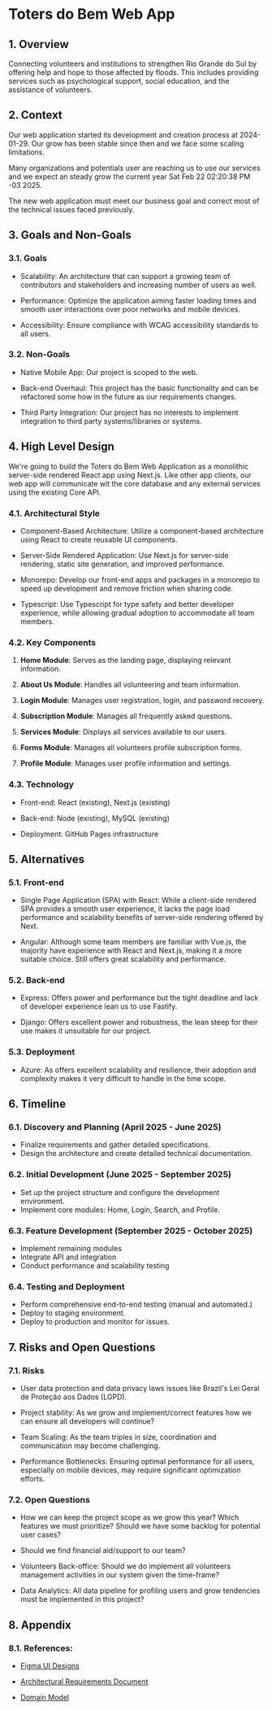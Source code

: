 # Toters do Bem Web App


## 1. Overview

Connecting volunteers and institutions to strengthen Rio Grande do Sul by offering help and hope to those affected by floods. This includes providing services such as psychological support, social education, and the assistance of volunteers.


## 2. Context

Our web application started its development and creation process at 2024-01-29. Our grow has been stable since then and we face some scaling limitations.

Many organizations and potentials user are reaching us to use our services and we expect an steady grow the current year Sat Feb 22 02:20:38 PM -03 2025.

The new web application must meet our business goal and correct most of the technical issues faced previously.


## 3. Goals and Non-Goals

### 3.1. Goals

* Scalability: An architecture that can support a growing team of contributors and stakeholders and increasing number of users as well.

* Performance: Optimize the application aiming faster loading times and smooth user interactions over poor networks and mobile devices.

* Accessibility: Ensure compliance with WCAG accessibility standards to all users.


### 3.2. Non-Goals

* Native Mobile App: Our project is scoped to the web.

* Back-end Overhaul: This project has the basic functionality and can be refactored some how in the future as our requirements changes.

* Third Party Integration: Our project has no interests to implement integration to third party systems/libraries or systems.


## 4. High Level Design

We're going to build the Toters do Bem Web Application as a monolithic server-side rendered React app using Next.js. Like other app clients, our web app will communicate wit the core database and any external services using the existing Core API.


### 4.1. Architectural Style

* Component-Based Architecture: Utilize a component-based architecture using React to create reusable UI components.

* Server-Side Rendered Application: Use Next.js for server-side rendering, static site generation, and improved performance.

* Monorepo: Develop our front-end apps and packages in a monorepo to speed up development and remove friction when sharing code.

* Typescript: Use Typescript for type safety and better developer experience, while allowing gradual adoption to accommodate all team members.


### 4.2. Key Components
    

1. **Home Module**: Serves as the landing page, displaying relevant information.

2. **About Us Module**: Handles all volunteering and team information.

3. **Login Module**: Manages user registration, login, and password recovery.

4. **Subscription Module**: Manages all frequently asked questions.

5. **Services Module**: Displays all services available to our users.

6. **Forms Module**: Manages all volunteers profile subscription forms.

7. **Profile Module**: Manages user profile information and settings.


    
### 4.3. Technology

* Front-end: React (existing), Next.js (existing)

* Back-end: Node (existing), MySQL (existing)

* Deployment: GitHub Pages infrastructure


## 5. Alternatives 

### 5.1. Front-end

* Single Page Application (SPA) with React: While a client-side rendered SPA provides a smooth user experience, it lacks the page load performance and scalability benefits of server-side rendering offered by Next.

* Angular: Although some team members are familiar with Vue.js, the majority have experience with React and Next.js, making it a more suitable choice. Still offers great scalability and performance.


### 5.2. Back-end

* Express: Offers power and performance but the tight deadline and lack of developer experience lean us to use Fastify.

* Django: Offers excellent power and robustness, the lean steep for their use makes it unsuitable for our project.

### 5.3. Deployment

* Azure: As offers excellent scalability and resilience, their adoption and complexity makes it very difficult to handle in the time scope.


## 6. Timeline

### 6.1. Discovery and Planning (April 2025 - June 2025)

* Finalize requirements and gather detailed specifications.
* Design the architecture and create detailed technical documentation.

### 6.2. Initial Development (June 2025 - September 2025)

* Set up the project structure and configure the development environment.
* Implement core modules: Home, Login, Search, and Profile.

### 6.3. Feature Development (September 2025 - October 2025)

* Implement remaining modules
* Integrate API and integration
* Conduct performance and scalability testing

### 6.4. Testing and Deployment

* Perform comprehensive end-to-end testing (manual and automated.)
* Deploy to staging environment.
* Deploy to production and monitor for issues.


## 7. Risks and Open Questions

### 7.1. Risks

* User data protection and data privacy laws issues like Brazil's Lei Geral de Proteção aos Dados (LGPD).

* Project stability: As we grow and implement/correct features how we can ensure all developers will continue?

* Team Scaling: As the team triples in size, coordination and communication may become challenging.

* Performance Bottlenecks: Ensuring optimal performance for all users, especially on mobile devices, may require significant optimization efforts.
    
### 7.2. Open Questions

* How we can keep the project scope as we grow this year? Which features we must prioritize? Should we have some backlog for potential user cases?

* Should we find financial aid/support to our team?

* Volunteers Back-office: Should we do implement all volunteers management activities in our system given the time-frame?

* Data Analytics: All data pipeline for profiling users and grow tendencies must be implemented in this project?


## 8. Appendix

### 8.1. References:

* [Figma UI Designs](https://www.figma.com/design/pJuqzQQmzssQB14akNntsV/TOTERS)

* [Architectural Requirements Document](./docs/architechtural-requirements.md)

* [Domain Model](./docs/domain-model.md)

